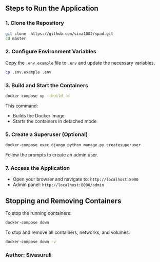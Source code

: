 ## Steps to Run the Application

### 1. Clone the Repository
```sh
git clone  https://github.com/siva1002/spad.git
cd master
```

### 2. Configure Environment Variables
Copy the `.env.example` file to `.env` and update the necessary variables.
```sh
cp .env.example .env
```

### 3. Build and Start the Containers
```sh
docker compose up --build -d
```
This command:
- Builds the Docker image
- Starts the containers in detached mode


### 5. Create a Superuser (Optional)
```sh
docker-compose exec django python manage.py createsuperuser
```
Follow the prompts to create an admin user.


### 7. Access the Application
- Open your browser and navigate to: `http://localhost:8000`
- Admin panel: `http://localhost:8000/admin`

## Stopping and Removing Containers
To stop the running containers:
```sh
docker-compose down
```
To stop and remove all containers, networks, and volumes:
```sh
docker-compose down -v
```

### Author: Sivasuruli

